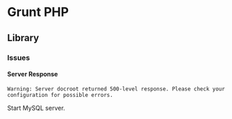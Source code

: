 # Grunt PHP

## Library

### Issues

#### Server Response

```log
Warning: Server docroot returned 500-level response. Please check your configuration for possible errors.
```

Start MySQL server.
